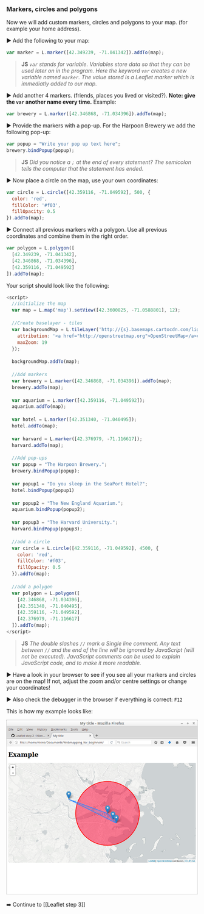 ### Markers, circles and polygons
Now we will add custom markers, circles and polygons to your map. (for example your home address). 

 :arrow_forward: Add the following to your map:

``` js
var marker = L.marker([42.349239, -71.041342]).addTo(map);
```
> **JS** *`var` stands for variable. Variables store data so that they can be used later on in the program.
> Here the keyword `var` creates a new variable named `marker`. The value stored is a Leaflet marker which is immediatly added to our map.*

 :arrow_forward: Add another 4 markers. (friends, places you lived or visited?). **Note: give the `var` another name every time.** Example:

``` js
var brewery = L.marker([42.346868, -71.034396]).addTo(map);
```

 :arrow_forward: Provide the markers with a pop-up. For the Harpoon Brewery we add the following pop-up:

``` js
var popup = "Write your pop up text here";
brewery.bindPopup(popup); 
``` 

> **JS** *Did you notice a `;` at the end of every statement? The semicolon tells the computer that the statement has ended.*

 :arrow_forward: Now place a circle on the map, use your own coordinates:

``` js
var circle = L.circle([42.359116, -71.049592], 500, {
  color: 'red',
  fillColor: '#f03',
  fillOpacity: 0.5
}).addTo(map);
``` 

 :arrow_forward: Connect all previous markers with a polygon. Use all previous coordinates and combine them in the right order.

``` js
var polygon = L.polygon([
  [42.349239, -71.041342],
  [42.346868, -71.034396],
  [42.359116, -71.049592]
]).addTo(map);
```
Your script should look like the following:

``` js
<script>
  //initialize the map
  var map = L.map('map').setView([42.3600825, -71.0588801], 12);
  
  //Create baselayer - tiles
  var backgroundMap = L.tileLayer('http://{s}.basemaps.cartocdn.com/light_all/{z}/{x}/{y}.png', {
    attribution: '<a href="http://openstreetmap.org">OpenStreetMap</a>contributors, <a href="http://creativecommons.org/licenses/by-sa/2.0/">CC-BY-SA</a>',
    maxZoom: 19
  });
  
  backgroundMap.addTo(map);
  
  //Add markers
  var brewery = L.marker([42.346868, -71.034396]).addTo(map);
  brewery.addTo(map);
  
  var aquarium = L.marker([42.359116, -71.049592]);
  aquarium.addTo(map);
  
  var hotel = L.marker([42.351340, -71.040495]);
  hotel.addTo(map);
  
  var harvard = L.marker([42.376979, -71.116617]);
  harvard.addTo(map);
  
  //Add pop-ups
  var popup = "The Harpoon Brewery.";
  brewery.bindPopup(popup);
  
  var popup1 = "Do you sleep in the SeaPort Hotel?";
  hotel.bindPopup(popup1)
  
  var popup2 = "The New England Aquarium.";
  aquarium.bindPopup(popup2);
  
  var popup3 = "The Harvard University.";
  harvard.bindPopup(popup3);
  
  //add a circle
  var circle = L.circle([42.359116, -71.049592], 4500, {
    color: 'red',
    fillColor: '#f03',
    fillOpacity: 0.5
  }).addTo(map);  
  
  //add a polygon   
  var polygon = L.polygon([
    [42.346868, -71.034396],
    [42.351340, -71.040495],
    [42.359116, -71.049592],
    [42.376979, -71.116617]
  ]).addTo(map);
</script>
```

> **JS** *The double slashes `//` mark a Single line comment. Any text between `//` and the end of the line will be ignored by JavaScript (will not be executed). JavaScript comments can be used to explain JavaScript code, and to make it more readable.*

 :arrow_forward: Have a look in your browser to see if you see all your markers and circles are on the map! If not, adjust the zoom and/or centre settings or change your coordinates! 

 :arrow_forward: Also check the debugger in the browser if everything is correct: `F12`

This is how my example looks like:

![img](img/leaflet_step2.png)



:arrow_right: Continue to [[Leaflet step 3]]